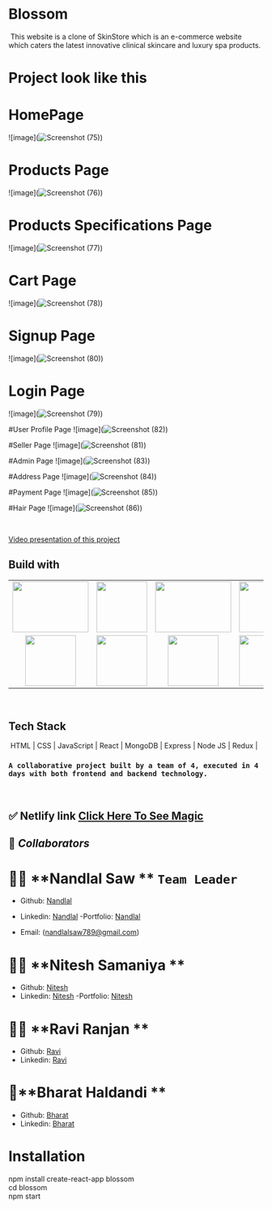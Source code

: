 # Blossom
​
    This website is a clone of SkinStore which is an e-commerce website which caters the latest innovative clinical skincare and luxury spa products.
​
# Project look like this
# HomePage
![image](![Screenshot (75)](https://user-images.githubusercontent.com/101573792/209440251-6e4741f8-a001-49d4-a09f-2c1457cc7d9c.png))

# Products Page
![image](![Screenshot (76)](https://user-images.githubusercontent.com/101573792/209440258-abea8b7e-7a0f-4553-8ff1-7f9a211978e9.png))

# Products Specifications Page
![image](![Screenshot (77)](https://user-images.githubusercontent.com/101573792/209440271-709ee1e1-40c3-48e0-8015-6bb14a9a01c0.png))

# Cart Page
![image](![Screenshot (78)](https://user-images.githubusercontent.com/101573792/209440276-447db8b3-b7dd-4dc6-a720-b64a10b23f78.png))

# Signup Page
![image](![Screenshot (80)](https://user-images.githubusercontent.com/101573792/209440281-06013049-e3ef-4847-a8d4-1fdbea759ff2.png))

# Login Page
![image](![Screenshot (79)](https://user-images.githubusercontent.com/101573792/209440288-50bf4f7c-c889-4e37-9fac-c430bd2e49c4.png))

#User Profile Page
![image](![Screenshot (82)](https://user-images.githubusercontent.com/101573792/209440518-ae44e20f-1d68-4488-8bb4-59103965b822.png))

#Seller Page
![image](![Screenshot (81)](https://user-images.githubusercontent.com/101573792/209440781-10ff9f42-69f5-43b2-bb0f-467f22631485.png))

#Admin Page
![image](![Screenshot (83)](https://user-images.githubusercontent.com/101573792/209440716-f9a78383-48e2-4a9c-838d-81c04920171a.png))

#Address Page
![image](![Screenshot (84)](https://user-images.githubusercontent.com/101573792/209440736-50d3432a-f898-400e-a6e2-e5d0350631dd.png))

#Payment Page
![image](![Screenshot (85)](https://user-images.githubusercontent.com/101573792/209440749-bd657379-daac-4746-8d45-8397e95a46eb.png))

#Hair Page
![image](![Screenshot (86)](https://user-images.githubusercontent.com/101573792/209440805-e103f76f-6d36-47a4-9f07-10bce2ff28b5.png))




​

[Video presentation of this project](https://drive.google.com/file/d/128jVVwKv2TntuZ8ulj2n_6N74kg6HkAO/view?usp=sharing) 
​
## Build with

<table  align=center>
  <tr>
 <td align=center> <img src="https://upload.wikimedia.org/wikipedia/commons/thumb/d/d9/Node.js_logo.svg/1280px-Node.js_logo.svg.png"  height=100   width=150 ></td>
     <td align=center> <img src="https://upload.wikimedia.org/wikipedia/commons/thumb/a/a7/React-icon.svg/1280px-React-icon.svg.png" height=100   ></td>
    <td align=center> <img src="https://upload.wikimedia.org/wikipedia/commons/4/49/Redux.png"  height=100   width=150 ></td>
     <td align=center> <img src="https://img.icons8.com/nolan/64/wikipedia.png"  height=100  ></td>
  </tr><tr><td align=center>  <img src="https://img.icons8.com/color/48/null/chakra-ui.png"   width=100  ></td>
   <td align=center> <img src="https://upload.wikimedia.org/wikipedia/commons/thumb/b/b2/Bootstrap_logo.svg/768px-Bootstrap_logo.svg.png"  height=100    ></td>
  <td align=center> <img src="https://git-scm.com/images/logos/downloads/Git-Icon-1788C.png"  height=100  ></td>
  <td align=center> <img src="https://img.icons8.com/plasticine/100/null/github.png"  height=100  ></td>
  </tr>

</table>

<br/>

## Tech Stack
​
    HTML | CSS | JavaScript | React | MongoDB | Express | Node JS | Redux |
​
### `A collaborative project built by a team of 4, executed in 4 days with both frontend and backend technology.`
<br>


## ✅ **Netlify link** [Click Here To See Magic](https://blossom-two.vercel.app/)


## 🤝 **_Collaborators_**

# 🧔🏻 **Nandlal Saw ** `Team Leader`

- Github: [Nandlal](https://github.com/NandlalShah955)
- Linkedin: [Nandlal](https://www.linkedin.com/in/nandlal-saw-a2761822b/)
-Portfolio: [Nandlal](https://nandlalshah955.github.io/)

- Email: (nandlalsaw789@gmail.com)



# 👨🏻 **Nitesh Samaniya ** 

- Github: [Nitesh](https://github.com/Nitesh-Samaniya)
- Linkedin: [Nitesh](https://www.linkedin.com/in/nitesh-samaniya-5b2563233/)
-Portfolio: [Nitesh](https://nitesh-samaniya.github.io/)


# 👨🏻 **Ravi Ranjan ** 
- Github: [Ravi](https://github.com/Ravi-047)
- Linkedin: [Ravi](https://www.linkedin.com/in/ravi-ranjan-136844231/)

# 👦**Bharat Haldandi ** 
- Github: [Bharat](https://github.com/bharathaladandi)
- Linkedin: [Bharat](https://www.linkedin.com/in/bharat-b-99a680242/)





# Installation
  npm install create-react-app blossom
  <br/>
  cd blossom
  <br/>
  npm start







